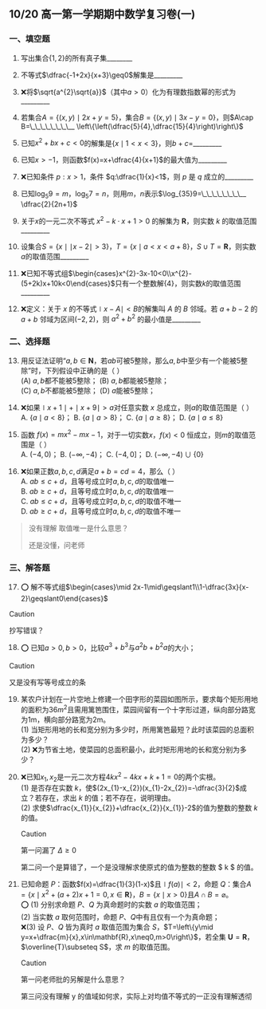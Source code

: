 ## 10/20 高一第一学期期中数学复习卷(一)

### 一、填空题

1. 写出集合$\{1,2\}$的所有真子集\_\_\_\_\_\_\_\_

2. 不等式$\dfrac{-1+2x}{x+3}\geq0$解集是\_\_\_\_\_\_\_\__

3. ❌将$\sqrt{a^{2}\sqrt{a}}$（其中$a>0$）化为有理数指数幂的形式为\_\_\_\_\_\_\_\__

4. 若集合$A=\{(x,y)\mid 2x+y=5\}$，集合$B=\{(x,y)\mid 3x-y=0\}$，则$A\cap B=\_\_\_\_\_\_\_\__
\left\{\left(\dfrac{5}{4},\dfrac{15}{4}\right)\right\}$

5. 已知$x^{2}+bx+c<0$的解集是$\left\{x\mid 1<x<3\right\}$，则$b+c=$\_\_\_\_\_\_\_\__

6. 已知$x>-1$，则函数$f(x)=x+\dfrac{4}{x+1}$的最大值为\_\_\_\_\_\_\_\__

7. ❌已知条件 $p:x>1$，条件 $q:\dfrac{1}{x}<1$，则 $p$ 是 $q$ 成立的\_\_\_\_\_\_\_\__

8. 已知$\log_{5}9=m$，$\log_{5}7=n$，则用$m$，$n$表示$\log_{35}9=\_\_\_\_\_\_\_\__
\dfrac{2}{2n+1}$

9. 关于$x$的一元二次不等式 $x^{2}-k\cdot x+1>0$ 的解集为 $\mathbf{R}$，则实数 $k$ 的取值范围\_\_\_\_\_\_\_\__

10. 设集合$S=\left\{x\mid \mid x-2\mid>3\right\}$，$T=\left\{x\mid a<x<a+8\right\}$，$S\cup T=\mathbf{R}$，则实数$a$的取值范围\_\_\_\_\_\_\_\__

11. ❌已知不等式组$\begin{cases}x^{2}-3x-10<0\\x^{2}-(5+2k)x+10k<0\end{cases}$只有一个整数解$\{4\}$，则实数$k$的取值范围\_\_\_\_\_\_\_\__

12. ❌定义：关于 $x$ 的不等式$\mid x-A\mid<B$的解集叫 $A$ 的 $B$ 邻域。若 $a+b-2$ 的 $a+b$ 邻域为区间$(-2,2)$，则 $a^{2}+b^{2}$ 的最小值是\_\_\_\_\_\_\_\__

### 二、选择题

13. 用反证法证明“$a,b\in\mathbf{N}$，若$ab$可被5整除，那么$a,b$中至少有一个能被5整除”时，下列假设中正确的是（ ）  
      (A) $a,b$都不能被5整除；           (B) $a,b$都能被5整除；  
      (C) $a,b$不都能被5整除；            (D) $a$能被5整除；

14. ❌如果$\mid x+1\mid+\mid x+9\mid>a$对任意实数 $x$ 总成立，则$a$的取值范围是（ ）  
      A. $\{a\mid a<8\}$；          B. $\{a\mid a>8\}$；           C. $\{a\mid a\geqslant8\}$；          D. $\{a\mid a\leqslant8\}$

15. 函数 $f(x)=mx^{2}-mx-1$，对于一切实数$x$，$f(x)<0$ 恒成立，则$m$的取值范围是（ ）  
      A. $(-4,0)$；                B. $(-\infty,-4)$；             C. $(-4,0]$；                D. $(-\infty,-4)\cup\{0\}$

16. ❌如果正数$a,b,c,d$满足$a+b=cd=4$，那么（ ）  
      A. $ab\leqslant c+d$，且等号成立时$a,b,c,d$的取值唯一  
      B. $ab\geqslant c+d$，且等号成立时$a,b,c,d$的取值唯一  
      C. $ab\leqslant c+d$，且等号成立时$a,b,c,d$的取值不唯一  
      D. $ab\geqslant c+d$，且等号成立时$a,b,c,d$的取值不唯一

> 没有理解 取值唯一是什么意思？
>
> 还是没懂，问老师

### 三、解答题

17. ⭕️ 解不等式组$\begin{cases}\mid 2x-1\mid\geqslant1\\1-\dfrac{3x}{x-2}\geqslant0\end{cases}$
> [!CAUTION]
>
> 抄写错误？
>

18. ⭕️ 已知$a>0,b>0$，比较$a^{3}+b^{3}$与$a^{2}b+b^{2}a$的大小；
> [!CAUTION]
>
> 又是没有写等号成立的条
>

19. 某农户计划在一片空地上修建一个田字形的菜园如图所示，要求每个矩形用地的面积为$36m^{2}$且需用篱笆围住，菜园间留有一个十字形过道，纵向部分路宽为1m，横向部分路宽为2m。  
      (1) 当矩形用地的长和宽分别为多少时，所用篱笆最短？此时该菜园的总面积为多少？  
      (2) ❌为节省土地，使菜园的总面积最小，此时矩形用地的长和宽分别为多少？

20. ❌已知$x_{1},x_{2}$是一元二次方程$4kx^{2}-4kx+k+1=0$的两个实根。  
      (1) 是否存在实数 $k$，使$(2x_{1}-x_{2})(x_{1}-2x_{2})=-\dfrac{3}{2}$成立？若存在，求出 $k$ 的值；若不存在，说明理由。  
      (2) 求使$\dfrac{x_{1}}{x_{2}}+\dfrac{x_{2}}{x_{1}}-2$的值为整数的整数 $k$ 的值。

    > [!CAUTION]
    >
    > 第一问漏了 $\Delta \geq 0$
    >
    > 第二问一个是算错了，一个是没理解求使原式的值为整数的整数 $ k $ 的值。

21. 已知命题 $P$：函数$f(x)=\dfrac{1}{3}(1-x)$且$\mid f(a)\mid<2$，命题 $Q$：集合$A=\left\{x\mid x^{2}+(a+2)x+1=0,x\in\mathbf{R}\right\}$，$B=\{x\mid x>0\}$且$A\cap B=\varnothing$。  
    ⭕️  (1) 分别求命题 $P$、$Q$ 为真命题时的实数 $a$ 的取值范围；  
      (2) 当实数 $a$ 取何范围时，命题 $P$、$Q$中有且仅有一个为真命题；  
     ❌(3) 设 $P$、$Q$ 皆为真时 $a$ 取值范围为集合 $S$，$T=\left\{y\mid y=x+\dfrac{m}{x},x\in\mathbf{R},x\neq0,m>0\right\}$，若全集 $\mathbf{U}=\mathbf{R}$，$\overline{T}\subseteq S$，求 $m$ 的取值范围。

    > [!CAUTION]
    >
    > 第一问老师批的另解是什么意思？
    >
    > 第三问没有理解 y 的值域如何求，实际上对均值不等式的一正没有理解透彻

    